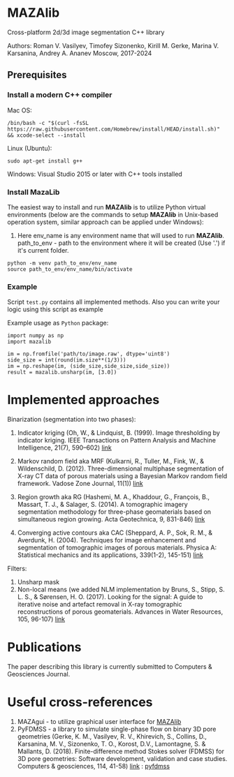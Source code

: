 # MAZAlib

Cross-platform 2d/3d image segmentation C++ library

Authors: Roman V. Vasilyev, Timofey Sizonenko, Kirill M. Gerke, Marina V. Karsanina, Andrey A. Ananev
Moscow, 2017-2024

## Prerequisites

### Install a modern C++ compiler

Mac OS:

```
/bin/bash -c "$(curl -fsSL https://raw.githubusercontent.com/Homebrew/install/HEAD/install.sh)" && xcode-select --install
```

Linux (Ubuntu):

```
sudo apt-get install g++
```

Windows: Visual Studio 2015 or later with C++ tools installed

### Install MazaLib

The easiest way to install and run **MAZAlib** is to utilize Python virtual environments (below are the commands to setup **MAZAlib** in Unix-based operation system, similar approach can be applied under Windows):

1. Here env_name is any environment name that will used to run **MAZAlib**. path_to_env - path to the environment where it will be created (Use '.') if it's current folder.

```
python -m venv path_to_env/env_name
source path_to_env/env_name/bin/activate
```

### Example 

Script `test.py` contains all implemented methods. Also you can write your logic using this script as example

Example usage as `Python` package:

```
import numpy as np
import mazalib

im = np.fromfile('path/to/image.raw', dtype='uint8')
side_size = int(round(im.size**(1/3)))
im = np.reshape(im, (side_size,side_size,side_size))
result = mazalib.unsharp(im, [3.0])
```

# Implemented approaches

Binarization (segmentation into two phases):

1. Indicator kriging (Oh, W., & Lindquist, B. (1999). Image thresholding by indicator kriging. IEEE Transactions on Pattern Analysis and Machine Intelligence, 21(7), 590–602) [link](https://ieeexplore.ieee.org/abstract/document/777370)

2. Markov random field aka MRF (Kulkarni, R., Tuller, M., Fink, W., & Wildenschild, D. (2012). Three-dimensional multiphase segmentation of X-ray CT data of
porous materials using a Bayesian Markov random field framework. Vadose Zone Journal, 11(1)) [link](https://acsess.onlinelibrary.wiley.com/doi/epdf/10.2136/vzj2011.0082)

3. Region growth aka RG (Hashemi, M. A., Khaddour, G., François, B., Massart, T. J., & Salager, S. (2014). A tomographic imagery segmentation methodology for three-phase geomaterials based on simultaneous region growing. Acta Geotechnica, 9, 831-846) [link](https://link.springer.com/article/10.1007/s11440-013-0289-5)
4. Converging active contours aka CAC (Sheppard, A. P., Sok, R. M., & Averdunk, H. (2004). Techniques for image enhancement and segmentation of tomographic images of porous materials. Physica A: Statistical mechanics and its applications, 339(1-2), 145-151) [link](https://www.sciencedirect.com/science/article/abs/pii/S037843710400370X)

Filters:

1. Unsharp mask
2. Non-local means (we added NLM implementation by Bruns, S., Stipp, S. L. S., & Sørensen, H. O. (2017). Looking for the signal: A guide to iterative noise and artefact removal in X-ray tomographic reconstructions of porous geomaterials. Advances in Water Resources, 105, 96-107) [link](https://www.sciencedirect.com/science/article/abs/pii/S030917081630598X)

# Publications

The paper describing this library is currently submitted to Computers & Geosciences Journal.

# Useful cross-references

1. MAZAgui -  to utilize graphical user interface for [MAZAlib](https://pypi.org/project/mazagui/)
2. PyFDMSS - a library to simulate single-phase flow on binary 3D pore geometries (Gerke, K. M., Vasilyev, R. V., Khirevich, S., Collins, D., Karsanina, M. V., Sizonenko, T. O., Korost, D.V., Lamontagne, S. & Mallants, D. (2018). Finite-difference method Stokes solver (FDMSS) for 3D pore geometries: Software development, validation and case studies. Computers & geosciences, 114, 41-58) [link](https://www.sciencedirect.com/science/article/abs/pii/S0098300417306234) : [pyfdmss](https://pypi.org/project/pyfdmss/)
